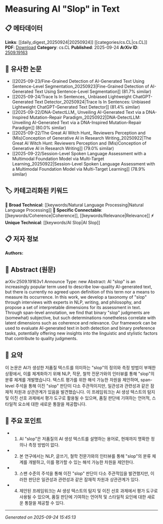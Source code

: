 <!-- KEYWORD_LINKING_METADATA:
{
  "processed_timestamp": "2025-09-24T15:45:13.547657",
  "vocabulary_version": "1.0",
  "selected_keywords": [
    "AI Slop",
    "Natural Language Processing",
    "Coherence",
    "Relevance"
  ],
  "rejected_keywords": [],
  "similarity_scores": {
    "AI Slop": 0.78,
    "Natural Language Processing": 0.85,
    "Coherence": 0.8,
    "Relevance": 0.8
  },
  "extraction_method": "AI_prompt_based",
  "budget_applied": true,
  "candidates_json": {
    "candidates": [
      {
        "surface": "AI slop",
        "canonical": "AI Slop",
        "aliases": [
          "low-quality AI-generated text"
        ],
        "category": "unique_technical",
        "rationale": "This term represents a novel concept in evaluating AI-generated text quality, which is central to the paper's focus.",
        "novelty_score": 0.85,
        "connectivity_score": 0.65,
        "specificity_score": 0.9,
        "link_intent_score": 0.78
      },
      {
        "surface": "Natural Language Processing",
        "canonical": "Natural Language Processing",
        "aliases": [
          "NLP"
        ],
        "category": "broad_technical",
        "rationale": "NLP is a foundational field relevant to the study of AI-generated text and its quality assessment.",
        "novelty_score": 0.3,
        "connectivity_score": 0.9,
        "specificity_score": 0.7,
        "link_intent_score": 0.85
      },
      {
        "surface": "coherence",
        "canonical": "Coherence",
        "aliases": [
          "text coherence"
        ],
        "category": "specific_connectable",
        "rationale": "Coherence is a critical dimension for evaluating text quality, directly linked to the paper's assessment framework.",
        "novelty_score": 0.5,
        "connectivity_score": 0.75,
        "specificity_score": 0.8,
        "link_intent_score": 0.8
      },
      {
        "surface": "relevance",
        "canonical": "Relevance",
        "aliases": [
          "text relevance"
        ],
        "category": "specific_connectable",
        "rationale": "Relevance is another key dimension in assessing AI-generated text, facilitating connections to quality evaluation.",
        "novelty_score": 0.5,
        "connectivity_score": 0.75,
        "specificity_score": 0.8,
        "link_intent_score": 0.8
      }
    ],
    "ban_list_suggestions": [
      "taxonomy",
      "framework",
      "evaluation"
    ]
  },
  "decisions": [
    {
      "candidate_surface": "AI slop",
      "resolved_canonical": "AI Slop",
      "decision": "linked",
      "scores": {
        "novelty": 0.85,
        "connectivity": 0.65,
        "specificity": 0.9,
        "link_intent": 0.78
      }
    },
    {
      "candidate_surface": "Natural Language Processing",
      "resolved_canonical": "Natural Language Processing",
      "decision": "linked",
      "scores": {
        "novelty": 0.3,
        "connectivity": 0.9,
        "specificity": 0.7,
        "link_intent": 0.85
      }
    },
    {
      "candidate_surface": "coherence",
      "resolved_canonical": "Coherence",
      "decision": "linked",
      "scores": {
        "novelty": 0.5,
        "connectivity": 0.75,
        "specificity": 0.8,
        "link_intent": 0.8
      }
    },
    {
      "candidate_surface": "relevance",
      "resolved_canonical": "Relevance",
      "decision": "linked",
      "scores": {
        "novelty": 0.5,
        "connectivity": 0.75,
        "specificity": 0.8,
        "link_intent": 0.8
      }
    }
  ]
}
-->

# Measuring AI "Slop" in Text

## 📋 메타데이터

**Links**: [[daily_digest_20250924|20250924]] [[categories/cs.CL|cs.CL]]
**PDF**: [Download](https://arxiv.org/pdf/2509.19163.pdf)
**Category**: cs.CL
**Published**: 2025-09-24
**ArXiv ID**: [2509.19163](https://arxiv.org/abs/2509.19163)

## 🔗 유사한 논문
- [[2025-09-23/Fine-Grained Detection of AI-Generated Text Using Sentence-Level Segmentation_20250923|Fine-Grained Detection of AI-Generated Text Using Sentence-Level Segmentation]] (81.7% similar)
- [[2025-09-24/Trace Is In Sentences_ Unbiased Lightweight ChatGPT-Generated Text Detector_20250924|Trace Is In Sentences: Unbiased Lightweight ChatGPT-Generated Text Detector]] (81.4% similar)
- [[2025-09-22/DNA-DetectLLM_ Unveiling AI-Generated Text via a DNA-Inspired Mutation-Repair Paradigm_20250922|DNA-DetectLLM: Unveiling AI-Generated Text via a DNA-Inspired Mutation-Repair Paradigm]] (80.0% similar)
- [[2025-09-22/The Great AI Witch Hunt_ Reviewers Perception and (Mis)Conception of Generative AI in Research Writing_20250922|The Great AI Witch Hunt: Reviewers Perception and (Mis)Conception of Generative AI in Research Writing]] (79.0% similar)
- [[2025-09-22/Session-Level Spoken Language Assessment with a Multimodal Foundation Model via Multi-Target Learning_20250922|Session-Level Spoken Language Assessment with a Multimodal Foundation Model via Multi-Target Learning]] (78.9% similar)

## 🏷️ 카테고리화된 키워드
**🧠 Broad Technical**: [[keywords/Natural Language Processing|Natural Language Processing]]
**🔗 Specific Connectable**: [[keywords/Coherence|Coherence]], [[keywords/Relevance|Relevance]]
**⚡ Unique Technical**: [[keywords/AI Slop|AI Slop]]

## 📋 저자 정보

**Authors:** 

## 📄 Abstract (원문)

arXiv:2509.19163v1 Announce Type: new 
Abstract: AI "slop" is an increasingly popular term used to describe low-quality AI-generated text, but there is currently no agreed upon definition of this term nor a means to measure its occurrence. In this work, we develop a taxonomy of "slop" through interviews with experts in NLP, writing, and philosophy, and propose a set of interpretable dimensions for its assessment in text. Through span-level annotation, we find that binary "slop" judgments are (somewhat) subjective, but such determinations nonetheless correlate with latent dimensions such as coherence and relevance. Our framework can be used to evaluate AI-generated text in both detection and binary preference tasks, potentially offering new insights into the linguistic and stylistic factors that contribute to quality judgments.

## 📝 요약

이 논문은 AI가 생성한 저품질 텍스트를 의미하는 "slop"의 정의와 측정 방법이 부재한 상황에서, 이를 체계화하기 위해 NLP, 작문, 철학 전문가와의 인터뷰를 통해 "slop"의 분류 체계를 개발했습니다. 텍스트 평가를 위한 해석 가능한 차원을 제안하며, span-level 주석을 통해 이진 "slop" 판단이 다소 주관적이지만, 일관성과 관련성과 같은 잠재적 차원과 상관관계가 있음을 발견했습니다. 이 프레임워크는 AI 생성 텍스트의 탐지 및 이진 선호 과제에서 평가 도구로 활용될 수 있으며, 품질 판단에 기여하는 언어적, 스타일적 요소에 대한 새로운 통찰을 제공합니다.

## 🎯 주요 포인트

- 1. AI "slop"은 저품질의 AI 생성 텍스트를 설명하는 용어로, 현재까지 명확한 정의나 측정 방법이 없다.
- 2. 본 연구에서는 NLP, 글쓰기, 철학 전문가와의 인터뷰를 통해 "slop"의 분류 체계를 개발하고, 이를 평가할 수 있는 해석 가능한 차원을 제안한다.
- 3. 스팬 수준의 주석을 통해 이진 "slop" 판단이 다소 주관적임을 발견했지만, 이러한 판단은 일관성과 관련성과 같은 잠재적 차원과 상관관계가 있다.
- 4. 제안된 프레임워크는 AI 생성 텍스트의 탐지 및 이진 선호 과제에서 평가 도구로 사용될 수 있으며, 품질 판단에 기여하는 언어적 및 스타일적 요인에 대한 새로운 통찰을 제공할 수 있다.


---

*Generated on 2025-09-24 15:45:13*
